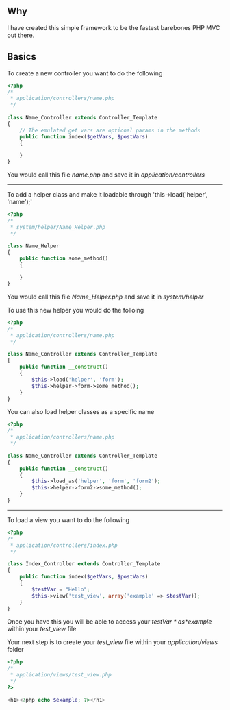 Why
---
I have created this simple framework to be the fastest barebones PHP MVC out there.

Basics
------
To create a new controller you want to do the following

```php
<?php
/*
 * application/controllers/name.php
 */
 
class Name_Controller extends Controller_Template
{
	// The emulated get vars are optional params in the methods
	public function index($getVars, $postVars)
	{

	}
}
```
You would call this file *name.php* and save it in *application/controllers*

*****************************************************************************

To add a helper class and make it loadable through 'this->load('helper', 'name');'

```php
<?php
/*
 * system/helper/Name_Helper.php
 */

class Name_Helper
{
	public function some_method()
	{

	}
}
```

You would call this file *Name_Helper.php* and save it in *system/helper*

To use this new helper you would do the folloing

```php	
<?php
/*
 * application/controllers/name.php
 */

class Name_Controller extends Controller_Template
{
    public function __construct()
    {
        $this->load('helper', 'form');
        $this->helper->form->some_method();
    }
}
```

You can also load helper classes as a specific name

```php
<?php
/*
 * application/controllers/name.php
 */

class Name_Controller extends Controller_Template
{
	public function __construct()
	{
		$this->load_as('helper', 'form', 'form2');
		$this->helper->form2->some_method();
	}
}
```

*****************************************************************************

To load a view you want to do the following

```php
<?php
/*
 * application/controllers/index.php
 */

class Index_Controller extends Controller_Template
{
	public function index($getVars, $postVars)
	{
		$testVar = "Hello";
		$this->view('test_view', array('example' => $testVar));
	}
}
```

Once you have this you will be able to access your *$testVar* as *$example* within your *test_view* file

Your next step is to create your *test_view* file within your *application/views* folder

```php
<?php
/*
 * application/views/test_view.php
 */
?>

<h1><?php echo $example; ?></h1>
```